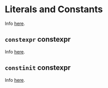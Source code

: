 # Literals and Constants

Info [here](https://www.tutorialspoint.com/cplusplus/cpp_constants_literals.htm).

## `constexpr` constexpr

Info [here](https://en.cppreference.com/w/cpp/language/constexpr).

## `constinit` constexpr

Info [here](https://en.cppreference.com/w/cpp/language/constinit).